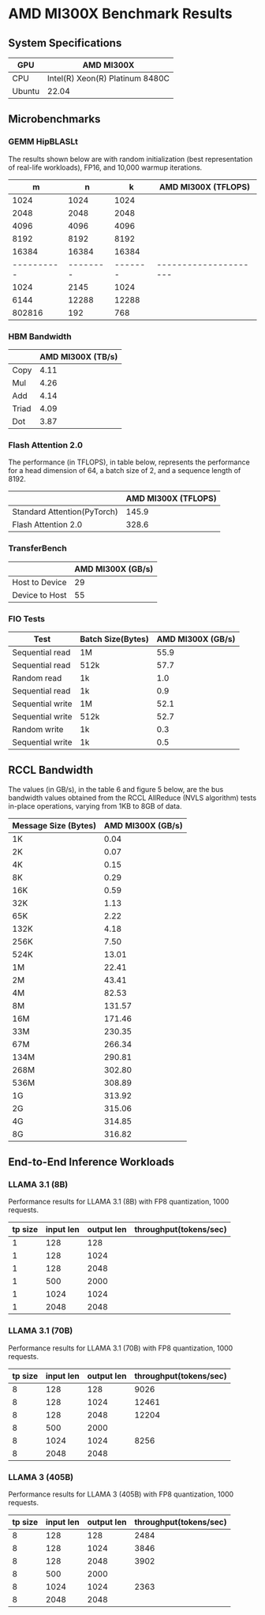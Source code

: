 
# AMD MI300X Benchmark Results

## System Specifications

| GPU           | AMD MI300X |
|---------------|-------------------|
| CPU           | Intel(R) Xeon(R) Platinum 8480C |
| Ubuntu        |   22.04  |


## Microbenchmarks
### GEMM HipBLASLt  

The results shown below are with random initialization (best representation of real-life workloads), FP16, and 10,000 warmup iterations.

| m           | n         | k        | AMD MI300X (TFLOPS)    | 
| ----------- | --------- | -------- | ---------------------- |  
| 1024        | 1024      | 1024     |                    |  
| 2048        | 2048      | 2048     |             |  
| 4096        | 4096      | 4096     |                  |  
| 8192        | 8192      | 8192     |                 |  
| 16384       | 16384     | 16384    |                 |  
| \---------- | \-------- | \------- | \--------------------- |  
| 1024        | 2145      | 1024     |                    |  
| 6144        | 12288     | 12288    |                |  
| 802816      | 192       | 768      |                   |  

### HBM Bandwidth

|       | AMD MI300X (TB/s) | 
| ----- | ----------------- |  
| Copy  | 4.11              |  
| Mul   | 4.26              |  
| Add   | 4.14              |  
| Triad | 4.09              |  
| Dot   | 3.87              |  


### Flash Attention 2.0

The performance (in TFLOPS), in table below, represents the performance for a head dimension of 64, a batch size of 2, and a sequence length of 8192.

|       | AMD MI300X (TFLOPS) | 
| ----- | ----------------- |  
| Standard Attention(PyTorch)  | 145.9   |  
| Flash Attention 2.0   | 328.6  |

### TransferBench

|                       | AMD MI300X (GB/s) |  
| --------------------- | ----------------- |  
| Host to Device        | 29                |  
| Device to Host        | 55                |  


### FIO Tests

| Test             | Batch Size(Bytes) | AMD MI300X (GB/s) |  
| ---------------- | ----------------- | ----------------- |  
| Sequential read  | 1M                | 55.9              |  
| Sequential read  | 512k              | 57.7              |  
| Random read      | 1k                | 1.0              |  
| Sequential read  | 1k                | 0.9              |  
| Sequential write | 1M                | 52.1              |  
| Sequential write | 512k              | 52.7              |  
| Random write     | 1k                | 0.3              |  
| Sequential write | 1k                | 0.5             |  


## RCCL Bandwidth

The values (in GB/s), in the table 6 and figure 5 below, are the bus bandwidth values obtained from the RCCL AllReduce (NVLS algorithm) tests in-place operations, varying from 1KB to 8GB of data.

| Message Size (Bytes) | AMD MI300X (GB/s) |  
| -------------------- | ----------------- |  
| 1K                   | 0.04              |  
| 2K                   | 0.07              | 
| 4K                   | 0.15              |  
| 8K                   | 0.29              |  
| 16K                  | 0.59              |  
| 32K                  | 1.13             |  
| 65K                  | 2.22              |  
| 132K                 | 4.18              |  
| 256K                 | 7.50             |  
| 524K                 | 13.01             |  
| 1M                   | 22.41             |  
| 2M                   | 43.41             |  
| 4M                   | 82.53            |  
| 8M                   | 131.57            |  
| 16M                  | 171.46            |  
| 33M                  | 230.35            |  
| 67M                  | 266.34            |  
| 134M                 | 290.81            |  
| 268M                 | 302.80            |  
| 536M                 | 308.89            |  
| 1G                   | 313.92           |  
| 2G                   | 315.06            |  
| 4G                   | 314.85            |  
| 8G                   | 316.82            |  

## End-to-End Inference Workloads 

### LLAMA 3.1 (8B) 

Performance results for LLAMA 3.1 (8B) with FP8 quantization, 1000 requests.

| tp size | input len | output len | throughput(tokens/sec) |
|---------|-----------|------------|------------------------|
| 1       | 128       | 128        |                   |
| 1       | 128       | 1024       |                   |
| 1       | 128       | 2048       |                  |
| 1       | 500       | 2000       |                  |
| 1       | 1024      | 1024       |                   |
| 1       | 2048      | 2048       |                    |

### LLAMA 3.1 (70B) 

Performance results for LLAMA 3.1 (70B) with FP8 quantization, 1000 requests.

| tp size | input len | output len | throughput(tokens/sec) |
|---------|-----------|------------|------------------------|
| 8       | 128       | 128        | 9026                  |
| 8       | 128       | 1024       | 12461                  |
| 8       | 128       | 2048       | 12204                  |
| 8       | 500       | 2000       |                   |
| 8       | 1024      | 1024       | 8256                   |
| 8       | 2048      | 2048       |                    |

### LLAMA 3 (405B) 

Performance results for LLAMA 3 (405B) with FP8 quantization, 1000 requests.

| tp size | input len | output len | throughput(tokens/sec) |
|---------|-----------|------------|------------------------|
| 8       | 128       | 128        | 2484                   |
| 8       | 128       | 1024       | 3846                   |
| 8       | 128       | 2048       | 3902                   |
| 8       | 500       | 2000       |                   |
| 8       | 1024      | 1024       | 2363                   |
| 8       | 2048      | 2048       |                   |
